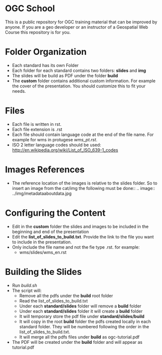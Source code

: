 OGC School
===========

This is a public repository for OGC training material that can be improved by anyone. If you are a geo developer or an instructor of a Geospatial Web Course this repository is for you.

Folder Organization
====================

- Each standard has its own Folder
- Each folder for each standard contains two folders: **slides** and **img**
- The slides will be build as PDF under the folder **build**
- The **custom** folder contains additional custom information. For example the cover of the presentation. You should customize this to fit your needs.

Files
======

- Each file is written in rst.
- Each file extension is .rst
- Each file should contain language code at the end of the file name. For example for wms in protugese *wms_pt.rst*. 
- ISO 2 letter language codes should be used: http://en.wikipedia.org/wiki/List_of_ISO_639-1_codes

Images References
===================

- The reference location of the images is relative to the slides folder. So to insert an image from the cat/img the following must be done::
   .. image:: ../img/metadataaboutdata.jpg

Configuring the Content
======================

- Edit in the **custom** folder the slides and images to be included in the beginning and end of the presentation
- Edit the **list_of_slides_to_build.txt**. Provide the link to the file you want to include in the presentation.
- Only include the file name and not the fie type .rst. for example:
   - wms/slides/wms_en.rst


Building the Slides
====================

- Run *build.sh*
- The script will:
   - Remove all the pdfs under the **build** root folder
   - Read the  list_of_slides_to_build.txt
   - Under each **standard/slides** folder will remove a **build** folder
   - Under each **standard/slides** folder it will create a **build** folder
   - It will temporary store the pdf file under **standard/slides/build**
   - It will copy in the root **build** folder the pdfs created locally in each standard folder. They will be numbered following the order in the list_of_slides_to_build.txt.
   - It will merge all the pdfs files under **build** as ogc-tutorial.pdf
- The PDF will be created under the **build** folder and will appear as tutorial.pdf



